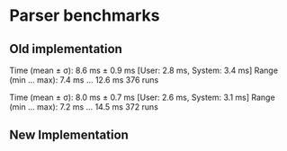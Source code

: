 # Parser benchmarks

## Old implementation

Time (mean ± σ):       8.6 ms ±   0.9 ms    [User: 2.8 ms, System: 3.4 ms]
Range (min … max):     7.4 ms …  12.6 ms    376 runs

Time (mean ± σ):       8.0 ms ±   0.7 ms    [User: 2.6 ms, System: 3.1 ms]
Range (min … max):     7.2 ms …  14.5 ms    372 runs

## New Implementation
